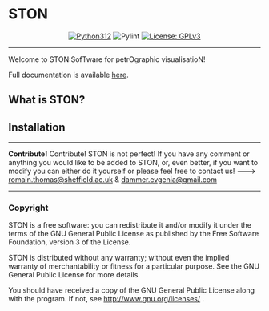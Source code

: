 # STON

<div align="center">


[![Python312](https://img.shields.io/badge/python-3.12%2B-blue)](https://www.python.org/)
![Pylint](https://github.com/Romain-Thomas-Shef/STON/actions/workflows/pylint.yml/badge.svg)
[![License: GPLv3](https://img.shields.io/badge/License-GPLv3-blue.svg)](https://www.gnu.org/licenses/gpl-3.0)

</div>

---

Welcome to STON:SofTware for petrOgraphic visualisatioN!


Full documentation is available [here](https://romain-thomas-shef.github.io/STON/build/html/index.html).


## What is STON?


## Installation

---

**Contribute!** Contribute! STON is not perfect! If you have any comment or anything you would like to be added to STON, or, even better, if you want to modify you can either do it yourself or please feel free to contact us! ---> romain.thomas@sheffield.ac.uk & dammer.evgenia@gmail.com

---

### Copyright

STON is a free software: you can redistribute it and/or modify it under the terms of the GNU General Public License as published by the Free Software Foundation, version 3 of the License.

STON is distributed without any warranty; without even the implied warranty of merchantability or fitness for a particular purpose. See the GNU General Public License for more details.

You should have received a copy of the GNU General Public License along with the program. If not, see http://www.gnu.org/licenses/ .

